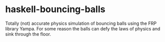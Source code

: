 # haskell-bouncing-balls
Totally (not) accurate physics simulation of bouncing balls using the FRP library Yampa. For some reason the balls can defy the laws of physics and sink through the floor.